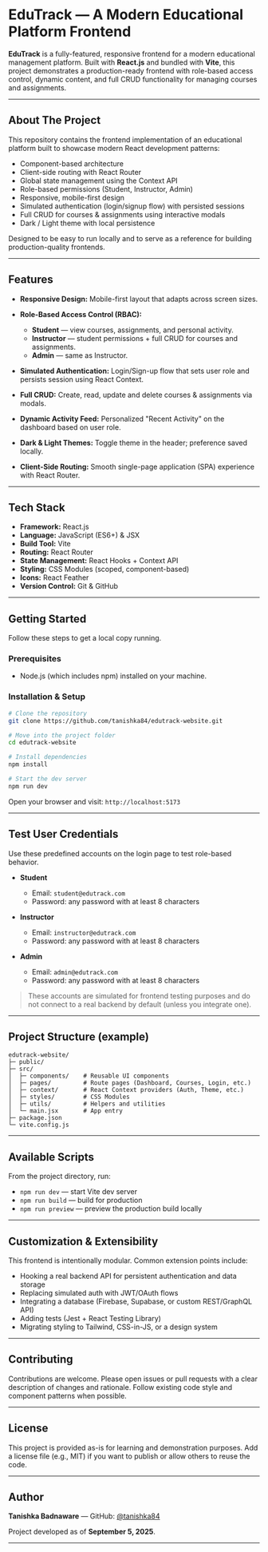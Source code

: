 # EduTrack — A Modern Educational Platform Frontend

**EduTrack** is a fully-featured, responsive frontend for a modern educational management platform. Built with **React.js** and bundled with **Vite**, this project demonstrates a production-ready frontend with role-based access control, dynamic content, and full CRUD functionality for managing courses and assignments.

---

##  About The Project

This repository contains the frontend implementation of an educational platform built to showcase modern React development patterns:

* Component-based architecture
* Client-side routing with React Router
* Global state management using the Context API
* Role-based permissions (Student, Instructor, Admin)
* Responsive, mobile-first design
* Simulated authentication (login/signup flow) with persisted sessions
* Full CRUD for courses & assignments using interactive modals
* Dark / Light theme with local persistence

Designed to be easy to run locally and to serve as a reference for building production-quality frontends.

---

##  Features

* **Responsive Design:** Mobile-first layout that adapts across screen sizes.
* **Role-Based Access Control (RBAC):**

  * **Student** — view courses, assignments, and personal activity.
  * **Instructor** — student permissions + full CRUD for courses and assignments.
  * **Admin** — same as Instructor.
* **Simulated Authentication:** Login/Sign-up flow that sets user role and persists session using React Context.
* **Full CRUD:** Create, read, update and delete courses & assignments via modals.
* **Dynamic Activity Feed:** Personalized "Recent Activity" on the dashboard based on user role.
* **Dark & Light Themes:** Toggle theme in the header; preference saved locally.
* **Client-Side Routing:** Smooth single-page application (SPA) experience with React Router.

---

##  Tech Stack

* **Framework:** React.js
* **Language:** JavaScript (ES6+) & JSX
* **Build Tool:** Vite
* **Routing:** React Router
* **State Management:** React Hooks + Context API
* **Styling:** CSS Modules (scoped, component-based)
* **Icons:** React Feather
* **Version Control:** Git & GitHub

---

##  Getting Started

Follow these steps to get a local copy running.

### Prerequisites

* Node.js (which includes npm) installed on your machine.

### Installation & Setup

```bash
# Clone the repository
git clone https://github.com/tanishka84/edutrack-website.git

# Move into the project folder
cd edutrack-website

# Install dependencies
npm install

# Start the dev server
npm run dev
```

Open your browser and visit: `http://localhost:5173`

---

##  Test User Credentials

Use these predefined accounts on the login page to test role-based behavior.

* **Student**

  * Email: `student@edutrack.com`
  * Password: any password with at least 8 characters

* **Instructor**

  * Email: `instructor@edutrack.com`
  * Password: any password with at least 8 characters

* **Admin**

  * Email: `admin@edutrack.com`
  * Password: any password with at least 8 characters

> These accounts are simulated for frontend testing purposes and do not connect to a real backend by default (unless you integrate one).

---

##  Project Structure (example)

```
edutrack-website/
├─ public/
├─ src/
│  ├─ components/    # Reusable UI components
│  ├─ pages/         # Route pages (Dashboard, Courses, Login, etc.)
│  ├─ context/       # React Context providers (Auth, Theme, etc.)
│  ├─ styles/        # CSS Modules
│  ├─ utils/         # Helpers and utilities
│  └─ main.jsx       # App entry
├─ package.json
└─ vite.config.js
```

---

##  Available Scripts

From the project directory, run:

* `npm run dev` — start Vite dev server
* `npm run build` — build for production
* `npm run preview` — preview the production build locally

---

##  Customization & Extensibility

This frontend is intentionally modular. Common extension points include:

* Hooking a real backend API for persistent authentication and data storage
* Replacing simulated auth with JWT/OAuth flows
* Integrating a database (Firebase, Supabase, or custom REST/GraphQL API)
* Adding tests (Jest + React Testing Library)
* Migrating styling to Tailwind, CSS-in-JS, or a design system

---

##  Contributing

Contributions are welcome. Please open issues or pull requests with a clear description of changes and rationale. Follow existing code style and component patterns when possible.

---

##  License

This project is provided as-is for learning and demonstration purposes. Add a license file (e.g., MIT) if you want to publish or allow others to reuse the code.

---

##  Author

**Tanishka Badnaware** — GitHub: [@tanishka84](https://github.com/tanishka84)

Project developed as of **September 5, 2025**.

---
